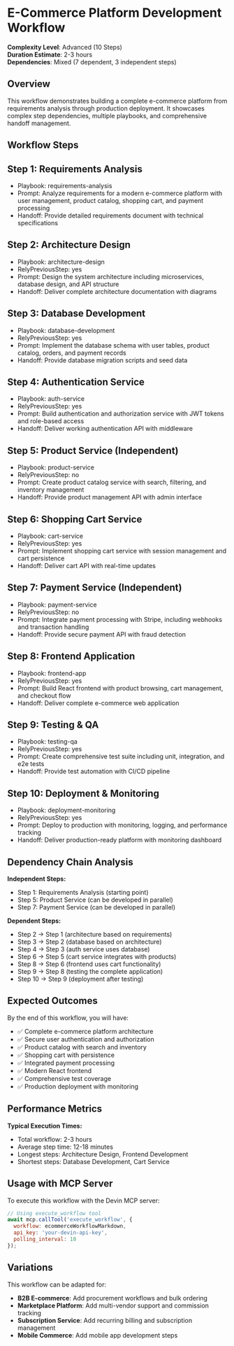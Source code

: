# E-Commerce Platform Development Workflow

**Complexity Level**: Advanced (10 Steps)  
**Duration Estimate**: 2-3 hours  
**Dependencies**: Mixed (7 dependent, 3 independent steps)

## Overview
This workflow demonstrates building a complete e-commerce platform from requirements analysis through production deployment. It showcases complex step dependencies, multiple playbooks, and comprehensive handoff management.

## Workflow Steps

## Step 1: Requirements Analysis
- Playbook: requirements-analysis
- Prompt: Analyze requirements for a modern e-commerce platform with user management, product catalog, shopping cart, and payment processing
- Handoff: Provide detailed requirements document with technical specifications

## Step 2: Architecture Design
- Playbook: architecture-design
- RelyPreviousStep: yes
- Prompt: Design the system architecture including microservices, database design, and API structure
- Handoff: Deliver complete architecture documentation with diagrams

## Step 3: Database Development
- Playbook: database-development
- RelyPreviousStep: yes
- Prompt: Implement the database schema with user tables, product catalog, orders, and payment records
- Handoff: Provide database migration scripts and seed data

## Step 4: Authentication Service
- Playbook: auth-service
- RelyPreviousStep: yes
- Prompt: Build authentication and authorization service with JWT tokens and role-based access
- Handoff: Deliver working authentication API with middleware

## Step 5: Product Service (Independent)
- Playbook: product-service
- RelyPreviousStep: no
- Prompt: Create product catalog service with search, filtering, and inventory management
- Handoff: Provide product management API with admin interface

## Step 6: Shopping Cart Service
- Playbook: cart-service
- RelyPreviousStep: yes
- Prompt: Implement shopping cart service with session management and cart persistence
- Handoff: Deliver cart API with real-time updates

## Step 7: Payment Service (Independent)
- Playbook: payment-service
- RelyPreviousStep: no
- Prompt: Integrate payment processing with Stripe, including webhooks and transaction handling
- Handoff: Provide secure payment API with fraud detection

## Step 8: Frontend Application
- Playbook: frontend-app
- RelyPreviousStep: yes
- Prompt: Build React frontend with product browsing, cart management, and checkout flow
- Handoff: Deliver complete e-commerce web application

## Step 9: Testing & QA
- Playbook: testing-qa
- RelyPreviousStep: yes
- Prompt: Create comprehensive test suite including unit, integration, and e2e tests
- Handoff: Provide test automation with CI/CD pipeline

## Step 10: Deployment & Monitoring
- Playbook: deployment-monitoring
- RelyPreviousStep: yes
- Prompt: Deploy to production with monitoring, logging, and performance tracking
- Handoff: Deliver production-ready platform with monitoring dashboard

## Dependency Chain Analysis

**Independent Steps:**
- Step 1: Requirements Analysis (starting point)
- Step 5: Product Service (can be developed in parallel)
- Step 7: Payment Service (can be developed in parallel)

**Dependent Steps:**
- Step 2 → Step 1 (architecture based on requirements)
- Step 3 → Step 2 (database based on architecture)
- Step 4 → Step 3 (auth service uses database)
- Step 6 → Step 5 (cart service integrates with products)
- Step 8 → Step 6 (frontend uses cart functionality)
- Step 9 → Step 8 (testing the complete application)
- Step 10 → Step 9 (deployment after testing)

## Expected Outcomes

By the end of this workflow, you will have:
- ✅ Complete e-commerce platform architecture
- ✅ Secure user authentication and authorization
- ✅ Product catalog with search and inventory
- ✅ Shopping cart with persistence
- ✅ Integrated payment processing
- ✅ Modern React frontend
- ✅ Comprehensive test coverage
- ✅ Production deployment with monitoring

## Performance Metrics

**Typical Execution Times:**
- Total workflow: 2-3 hours
- Average step time: 12-18 minutes
- Longest steps: Architecture Design, Frontend Development
- Shortest steps: Database Development, Cart Service

## Usage with MCP Server

To execute this workflow with the Devin MCP server:

```javascript
// Using execute_workflow tool
await mcp.callTool('execute_workflow', {
  workflow: ecommerceWorkflowMarkdown,
  api_key: 'your-devin-api-key',
  polling_interval: 10
});
```

## Variations

This workflow can be adapted for:
- **B2B E-commerce**: Add procurement workflows and bulk ordering
- **Marketplace Platform**: Add multi-vendor support and commission tracking
- **Subscription Service**: Add recurring billing and subscription management
- **Mobile Commerce**: Add mobile app development steps